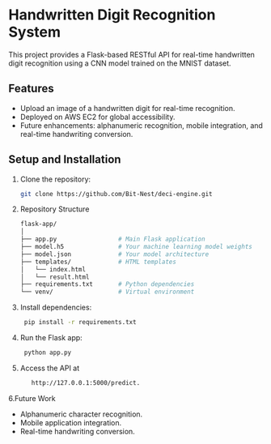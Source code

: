 # Handwritten Digit Recognition System

This project provides a Flask-based RESTful API for real-time handwritten digit recognition using a CNN model trained on the MNIST dataset.

## Features
- Upload an image of a handwritten digit for real-time recognition.
- Deployed on AWS EC2 for global accessibility.
- Future enhancements: alphanumeric recognition, mobile integration, and real-time handwriting conversion.

## Setup and Installation

1. Clone the repository:
   ```bash
   git clone https://github.com/Bit-Nest/deci-engine.git


2. Repository Structure
    ```bash
    flask-app/
    │
    ├── app.py                 # Main Flask application
    ├── model.h5               # Your machine learning model weights
    ├── model.json             # Your model architecture
    ├── templates/             # HTML templates
    │   └── index.html
    │   └── result.html
    ├── requirements.txt       # Python dependencies
    └── venv/                  # Virtual environment

4. Install dependencies:
   ```bash
    pip install -r requirements.txt


5. Run the Flask app:
   ```bash
    python app.py

6. Access the API at
   ```bash
      http://127.0.0.1:5000/predict.

6.Future Work
   <ul>
      <li>Alphanumeric character recognition.</li>
      <li>Mobile application integration.</li>
      <li>Real-time handwriting conversion. </li>
   </ul>
  
